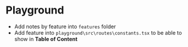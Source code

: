 # Playground

- Add notes by feature into `features` folder
- Add feature into `playground\src\routes\constants.tsx` to be able to show in **Table of Content**
